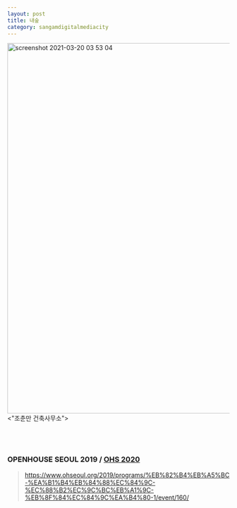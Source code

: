 ```yaml
---
layout: post
title: 내숲
category: sangamdigitalmediacity
---
```


<img width="840" alt="screenshot 2021-03-20 03 53 04" src="https://user-images.githubusercontent.com/81041256/111917632-710f8e00-8ac4-11eb-9c43-1bbfca711d8d.png">
<"조춘만 건축사무소">

<br/>
<br/>
<br/>
<br/>

###  OPENHOUSE SEOUL 2019 / [OHS 2020](https://www.ohseoul.org/ohs) 
> <https://www.ohseoul.org/2019/programs/%EB%82%B4%EB%A5%BC-%EA%B1%B4%EB%84%88%EC%84%9C-%EC%88%B2%EC%9C%BC%EB%A1%9C-%EB%8F%84%EC%84%9C%EA%B4%80-1/event/160/>
